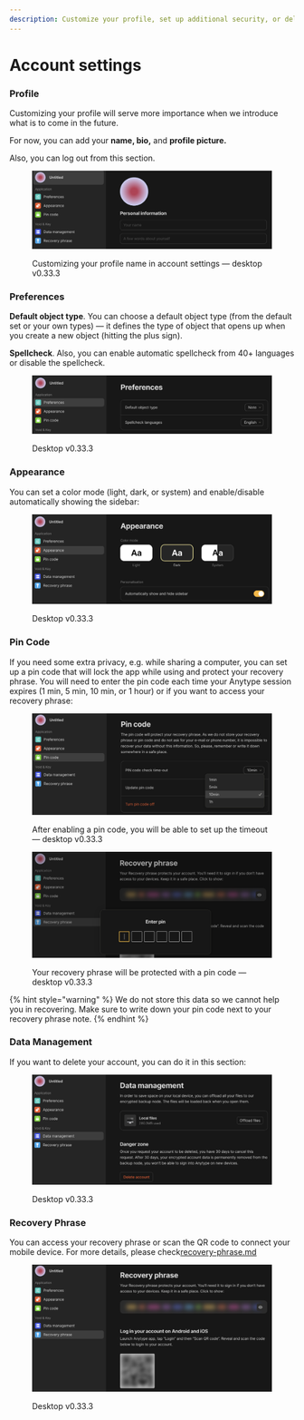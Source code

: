 ```yaml
---
description: Customize your profile, set up additional security, or delete your account
---
```


# Account settings

### Profile

Customizing your profile will serve more importance when we introduce what is to come in the future.

For now, you can add your **name, bio,** and **profile picture.**

Also, you can log out from this section.

<figure><img src="../../.gitbook/assets/Profile-new.png" alt=""><figcaption><p>Customizing your profile name in account settings — desktop v0.33.3</p></figcaption></figure>

### Preferences

**Default object type**. You can choose a default object type (from the default set or your own types) — it defines the type of object that opens up when you create a new object (hitting the plus sign).

**Spellcheck**. Also, you can enable automatic spellcheck from 40+ languages or disable the spellcheck.

<figure><img src="../../.gitbook/assets/Account settings - Preferences.png" alt=""><figcaption><p>Desktop v0.33.3</p></figcaption></figure>

### Appearance

You can set a color mode (light, dark, or system) and enable/disable automatically showing the sidebar:

<figure><img src="../../.gitbook/assets/Account settings - Appearance.png" alt=""><figcaption><p>Desktop v0.33.3</p></figcaption></figure>

### Pin Code

If you need some extra privacy, e.g. while sharing a computer, you can set up a pin code that will lock the app while using and protect your recovery phrase. You will need to enter the pin code each time your Anytype session expires (1 min, 5 min, 10 min, or 1 hour) or if you want to access your recovery phrase:

<figure><img src="../../.gitbook/assets/Account settings - Pin code.png" alt=""><figcaption><p>After enabling a pin code, you will be able to set up the timeout — desktop v0.33.3</p></figcaption></figure>

<figure><img src="../../.gitbook/assets/Account settings - pin code 2.png" alt=""><figcaption><p>Your recovery phrase will be protected with a pin code — desktop v0.33.3</p></figcaption></figure>

{% hint style="warning" %}
We do not store this data so we cannot help you in recovering. Make sure to write down your pin code next to your recovery phrase note.
{% endhint %}

### Data Management

If you want to delete your account, you can do it in this section:

<figure><img src="../../.gitbook/assets/Account settings - Data management.png" alt=""><figcaption><p>Desktop v0.33.3</p></figcaption></figure>

### Recovery Phrase

You can access your recovery phrase or scan the QR code to connect your mobile device. For more details, please check[recovery-phrase.md](recovery-phrase.md "mention")

<figure><img src="../../.gitbook/assets/Account settings - Recovery phrase.png" alt=""><figcaption><p>Desktop v0.33.3</p></figcaption></figure>
